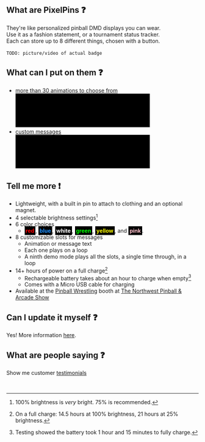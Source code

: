## What are PixelPins :question:
They're like personalized pinball DMD displays you can wear. \
Use it as a fashion statement, or a tournament status tracker. \
Each can store up to 8 different things, chosen with a button.

`TODO: picture/video of actual badge`

## What can I put on them :question:
- [more than 30 animations to choose from](art/) \
  <kbd><a href="art/"><img src="images/Frogger_PREVIEW.gif"></a></kbd>
- [custom messages](custom_text/) \
  <kbd><a href="custom_text/"><img src="images/NWPAS-Inova-11x6_PREVIEW.gif"></a></kbd>

## Tell me more :exclamation:
- Lightweight, with a built in pin to attach to clothing and an optional magnet.
- 4 selectable brightness settings[^1]
- 6 color choices
  - <span style="background-color:#000;color:red;font-weight:bold;padding:3px">red</span>, <span style="background-color:#000;color:dodgerblue;font-weight:bold;padding:3px">blue</span>, <span style="background-color:#000;color:white;font-weight:bold;padding:3px">white</span>, <span style="background-color:#000;color:lime;font-weight:bold;padding:3px">green</span>, <span style="background-color:#000;color:yellow;font-weight:bold;padding:3px">yellow</span>, and <span style="background-color:#000;color:pink;font-weight:bold;padding:3px">pink</span>.
- 8 customizable slots for messages
  - Animation or message text
  - Each one plays on a loop
  - A ninth demo mode plays all the slots, a single time through, in a loop
- 14+ hours of power on a full charge[^2]
  - Rechargeable battery takes about an hour to charge when empty[^3]
  - Comes with a Micro USB cable for charging
- Available at the [Pinball Wrestling](https://pinballwrestling.com/) booth at [The Northwest Pinball & Arcade Show](https://www.nwpinballshow.com/)

## Can I update it myself :question:
Yes! More information [here](how_to_update/).

## What are people saying :question:
Show me customer [testimonials](testimonials/)

<br/>

[^1]: 100% brightness is *very* bright. 75% is recommended.
[^2]: On a full charge: 14.5 hours at 100% brightness, 21 hours at 25% brightness.
[^3]: Testing showed the battery took 1 hour and 15 minutes to fully charge.
